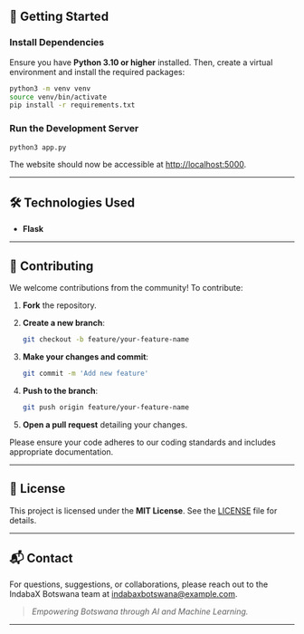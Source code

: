 ## 🚀 Getting Started

### Install Dependencies

Ensure you have **Python 3.10 or higher** installed. Then, create a virtual environment and install the required packages:

```bash
python3 -m venv venv
source venv/bin/activate
pip install -r requirements.txt
```

### Run the Development Server

```bash
python3 app.py
```

The website should now be accessible at [http://localhost:5000](http://localhost:5000).

---

## 🛠️ Technologies Used

- **Flask**  

---

## 🤝 Contributing

We welcome contributions from the community! To contribute:

1. **Fork** the repository.  
2. **Create a new branch**:

   ```bash
   git checkout -b feature/your-feature-name
   ```

3. **Make your changes and commit**:

   ```bash
   git commit -m 'Add new feature'
   ```

4. **Push to the branch**:

   ```bash
   git push origin feature/your-feature-name
   ```

5. **Open a pull request** detailing your changes.

Please ensure your code adheres to our coding standards and includes appropriate documentation.

---

## 📄 License

This project is licensed under the **MIT License**. See the [LICENSE](LICENSE) file for details.

---

## 📬 Contact

For questions, suggestions, or collaborations, please reach out to the IndabaX Botswana team at [indabaxbotswana@example.com](mailto:indabaxbotswana@example.com).

> *Empowering Botswana through AI and Machine Learning.*

---